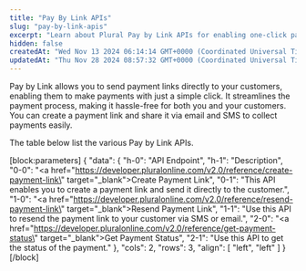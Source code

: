 ```yaml
---
title: "Pay By Link APIs"
slug: "pay-by-link-apis"
excerpt: "Learn about Plural Pay by Link APIs for enabling one-click payments through direct links to customers."
hidden: false
createdAt: "Wed Nov 13 2024 06:14:14 GMT+0000 (Coordinated Universal Time)"
updatedAt: "Thu Nov 28 2024 08:57:32 GMT+0000 (Coordinated Universal Time)"
---
```

Pay by Link allows you to send payment links directly to your customers, enabling them to make payments with just a simple click. It streamlines the payment process, making it hassle-free for both you and your customers. You can create a payment link and share it via email and SMS to collect payments easily.

The table below list the various Pay by Link APIs.

[block:parameters]
{
  "data": {
    "h-0": "API Endpoint",
    "h-1": "Description",
    "0-0": "<a href=\"https://developer.pluralonline.com/v2.0/reference/create-payment-link\" target=\"_blank\">Create Payment Link</a>",
    "0-1": "This API enables you to create a payment link and send it directly to the customer.",
    "1-0": "<a href=\"https://developer.pluralonline.com/v2.0/reference/resend-payment-link\" target=\"_blank\">Resend Payment Link</a>",
    "1-1": "Use this API to resend the payment link to your customer via SMS or email.",
    "2-0": "<a href=\"https://developer.pluralonline.com/v2.0/reference/get-payment-status\" target=\"_blank\">Get Payment Status</a>",
    "2-1": "Use this API to get the status of the payment."
  },
  "cols": 2,
  "rows": 3,
  "align": [
    "left",
    "left"
  ]
}
[/block]
